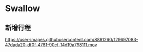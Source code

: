 # Swallow

## 新增行程
https://user-images.githubusercontent.com/8891260/129697083-47dada20-df0f-4781-90cf-14d19a798111.mov

